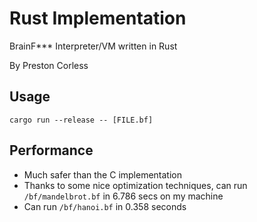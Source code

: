 
# Rust Implementation

BrainF*** Interpreter/VM written in Rust

By Preston Corless

## Usage

`cargo run --release -- [FILE.bf]`

## Performance

- Much safer than the C implementation
- Thanks to some nice optimization techniques, can run `/bf/mandelbrot.bf` in 6.786 secs on my machine
- Can run `/bf/hanoi.bf` in 0.358 seconds

